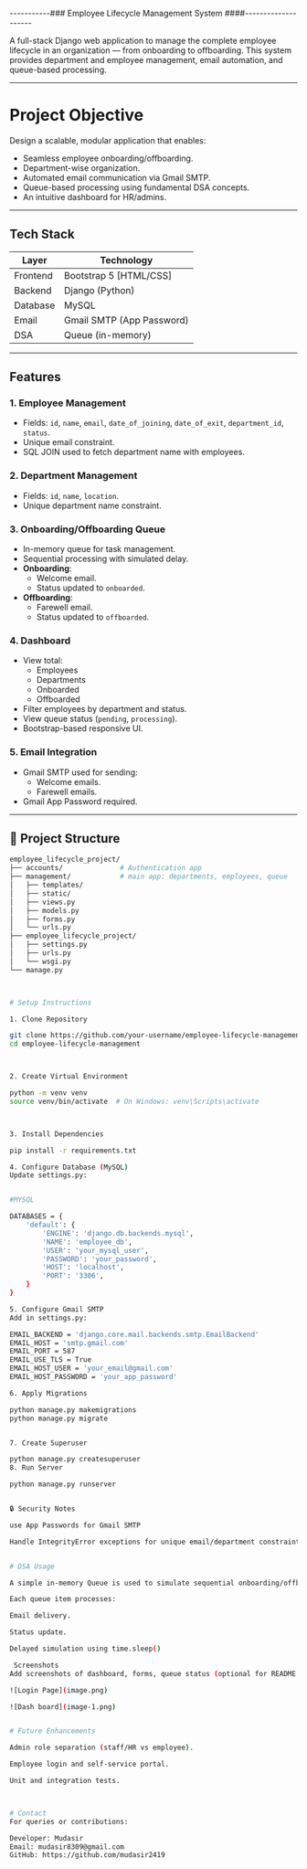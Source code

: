 -----------### Employee Lifecycle Management System ####--------------------

A full-stack Django web application to manage the complete employee lifecycle in an organization — from onboarding to offboarding. This system provides department and employee management, email automation, and queue-based processing.

---

# Project Objective

Design a scalable, modular application that enables:

- Seamless employee onboarding/offboarding.
- Department-wise organization.
- Automated email communication via Gmail SMTP.
- Queue-based processing using fundamental DSA concepts.
- An intuitive dashboard for HR/admins.

---

## Tech Stack

| Layer     | Technology                |
|-----------|---------------------------|
| Frontend  | Bootstrap 5 [HTML/CSS]    |
| Backend   | Django (Python)           |
| Database  | MySQL                     |
| Email     | Gmail SMTP (App Password) |
| DSA       | Queue (in-memory)         |

---

## Features

### 1. Employee Management

- Fields: `id`, `name`, `email`, `date_of_joining`, `date_of_exit`, `department_id`, `status`.
- Unique email constraint.
- SQL JOIN used to fetch department name with employees.

### 2. Department Management

- Fields: `id`, `name`, `location`.
- Unique department name constraint.

### 3. Onboarding/Offboarding Queue
- In-memory queue for task management.
- Sequential processing with simulated delay.
- **Onboarding**:
  - Welcome email.
  - Status updated to `onboarded`.
- **Offboarding**:
  - Farewell email.
  - Status updated to `offboarded`.

### 4. Dashboard
- View total:
  - Employees
  - Departments
  - Onboarded
  - Offboarded
- Filter employees by department and status.
- View queue status (`pending`, `processing`).
- Bootstrap-based responsive UI.

### 5. Email Integration
- Gmail SMTP used for sending:
  - Welcome emails.
  - Farewell emails.
- Gmail App Password required.

---

## 📁 Project Structure

```bash
employee_lifecycle_project/
├── accounts/              # Authentication app 
├── management/            # main app: departments, employees, queue
│   ├── templates/
│   ├── static/
│   ├── views.py
│   ├── models.py
│   ├── forms.py
│   └── urls.py
├── employee_lifecycle_project/
│   ├── settings.py
│   ├── urls.py
│   └── wsgi.py
└── manage.py



# Setup Instructions

1. Clone Repository

git clone https://github.com/your-username/employee-lifecycle-management.git
cd employee-lifecycle-management



2. Create Virtual Environment

python -m venv venv
source venv/bin/activate  # On Windows: venv\Scripts\activate



3. Install Dependencies

pip install -r requirements.txt

4. Configure Database (MySQL)
Update settings.py:


#MYSQL 

DATABASES = {
    'default': {
        'ENGINE': 'django.db.backends.mysql',
        'NAME': 'employee_db',
        'USER': 'your_mysql_user',
        'PASSWORD': 'your_password',
        'HOST': 'localhost',
        'PORT': '3306',
    }
}

5. Configure Gmail SMTP
Add in settings.py:

EMAIL_BACKEND = 'django.core.mail.backends.smtp.EmailBackend'
EMAIL_HOST = 'smtp.gmail.com'
EMAIL_PORT = 587
EMAIL_USE_TLS = True
EMAIL_HOST_USER = 'your_email@gmail.com'
EMAIL_HOST_PASSWORD = 'your_app_password'

6. Apply Migrations

python manage.py makemigrations
python manage.py migrate


7. Create Superuser 

python manage.py createsuperuser
8. Run Server

python manage.py runserver


🔒 Security Notes

use App Passwords for Gmail SMTP

Handle IntegrityError exceptions for unique email/department constraints.


# DSA Usage

A simple in-memory Queue is used to simulate sequential onboarding/offboarding processes.

Each queue item processes:

Email delivery.

Status update.

Delayed simulation using time.sleep() 

 Screenshots
Add screenshots of dashboard, forms, queue status (optional for README visual appeal).

![Login Page](image.png)

![Dash board](image-1.png)


# Future Enhancements

Admin role separation (staff/HR vs employee).

Employee login and self-service portal.

Unit and integration tests.



# Contact
For queries or contributions:

Developer: Mudasir
Email: mudasir8309@gmail.com
GitHub: https://github.com/mudasir2419 


